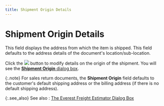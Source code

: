 ```yaml
---
title: Shipment Origin Details
---
```


# Shipment Origin Details


This field displays the address from which the item is shipped. This  field defaults to the address details of the document's location/sub-location.


Click the ![]({{site.sp_baseurl}}/img/sales_shipment_origin_button.gif) button to modify details on the origin of  the shipment. You will see the [**Shipment Origin** dialog box]({{site.sp_baseurl}}/misc/shipment_origin_dialog_box_freight_estimation.html).


{:.note}
For sales return documents, the **Shipment 
 Origin** field defaults to the customer's default shipping address  or the billing address (if there is no default shipping address).


{:.see_also}
See also
: [The  Everest Freight Estimator Dialog Box]({{site.sp_baseurl}}/sales-docs/docs-profile/options/utility/freight-est/everest-freight-estimator/the_everest_freight_estimator_dialog_box.html)

